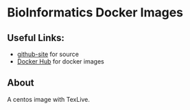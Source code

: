 # BioInformatics Docker Images

## Useful Links:
 * [github-site](https://github.com/c-omics) for source
 * [Docker Hub](https://hub.docker.com/u/comics) for docker images

## About
A centos image with TexLive.

